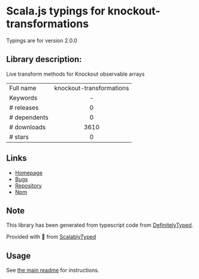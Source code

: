 
# Scala.js typings for knockout-transformations

Typings are for version 2.0.0

## Library description:
Live transform methods for Knockout observable arrays

|                    |                 |
| ------------------ | :-------------: |
| Full name          | knockout-transformations |
| Keywords           | - |
| # releases         | 0 |
| # dependents       | 0 |
| # downloads        | 3610 |
| # stars            | 0 |

## Links
- [Homepage](https://github.com/One-com/knockout-transformations#readme)
- [Bugs](https://github.com/One-com/knockout-transformations/issues)
- [Repository](https://github.com/One-com/knockout-transformations)
- [Npm](https://www.npmjs.com/package/knockout-transformations)
    


## Note
This library has been generated from typescript code from [DefinitelyTyped](https://definitelytyped.org).

Provided with :purple_heart: from [ScalablyTyped](https://github.com/oyvindberg/ScalablyTyped)

## Usage
See [the main readme](../../readme.md) for instructions.


